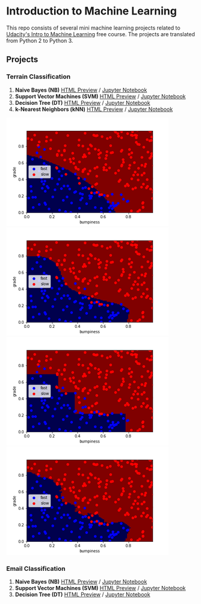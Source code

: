 # Introduction to Machine Learning
This repo consists of several mini machine learning projects related to [Udacity's Intro to Machine Learning](https://classroom.udacity.com/courses/ud120) free course. The projects are translated from Python 2 to Python 3.

## Projects
### Terrain Classification
1. **Naive Bayes (NB)** [HTML Preview](https://ksatola.github.io/ml-introduction/02_NaiveBayes2.html) / [Jupyter Notebook](https://github.com/ksatola/ml-introduction/blob/master/02_NaiveBayes2.ipynb)
2. **Support Vector Machines (SVM)** [HTML Preview](https://ksatola.github.io/ml-introduction/04_SVM2.html) / [Jupyter Notebook](https://github.com/ksatola/ml-introduction/blob/master/04_SVM2.ipynb)
3. **Decision Tree (DT)** [HTML Preview](https://ksatola.github.io/ml-introduction/06_DecisionTree2.html) / [Jupyter Notebook](https://github.com/ksatola/ml-introduction/blob/master/06_DecisionTree2.ipynb)
4. **k-Nearest Neighbors (kNN)** [HTML Preview](https://ksatola.github.io/ml-introduction/08_KNN2.html) / [Jupyter Notebook](https://github.com/ksatola/ml-introduction/blob/master/08_KNN2.ipynb)

![Naive Bayes (NB)](/02_NaiveBayes2.png)
![Support Vector Machines (SVM)](/04_SVM2.png)
![Decision Tree (DT)](/06_DecisionTree2.png)
![k-Nearest Neighbors (kNN)](/08_KNN2.png)

### Email Classification
1. **Naive Bayes (NB)** [HTML Preview](https://ksatola.github.io/ml-introduction/01_NaiveBayes.html) / [Jupyter Notebook](https://github.com/ksatola/ml-introduction/blob/master/01_NaiveBayes.ipynb)
2. **Support Vector Machines (SVM)** [HTML Preview](https://ksatola.github.io/ml-introduction/03_SVM.html) / [Jupyter Notebook](https://github.com/ksatola/ml-introduction/blob/master/03_SVM.ipynb)
3. **Decision Tree (DT)** [HTML Preview](https://ksatola.github.io/ml-introduction/05_DecisionTree.html) / [Jupyter Notebook](https://github.com/ksatola/ml-introduction/blob/master/05_DecisionTree.ipynb)



